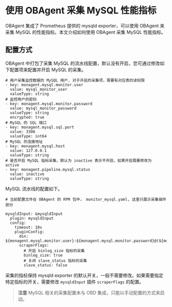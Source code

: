 # 使用 OBAgent 采集 MySQL 性能指标

OBAgent 集成了 Prometheus 提供的 mysqld exporter，可以使用 OBAgent 来采集 MySQL 的性能指标​。本文介绍如何使用 OBAgent 采集 MySQL 性能指标。

## 配置方式

OBAgent 中打包了采集 MySQL 的流水线配置，默认没有开启，您可通过修改如下配置项来配置并开启 MySQL 的采集。

```unknow
# 用户采集监控数据的 MySQL 用户, 对于开启的采集项，需要有对应表的读权限
- key: monagent.mysql.monitor.user
  value: mysql_monitor_user
  valueType: string
# 监控用户的密码
- key: monagent.mysql.monitor.password
  value: mysql_monitor_password
  valueType: string
  encrypted: true
# MySQL 的 SQL 端口
- key: monagent.mysql.sql.port
  value: 3306
  valueType: int64
# MySQL 的连接地址
- key: monagent.mysql.host
  value: 127.0.0.1
  valueType: string
# 是否开启 MySQL 指标采集，默认为 inactive 表示不开启，如果开启需要修改为 active
- key: monagent.pipeline.mysql.status
  value: inactive
  valueType: string
```

MySQL 流水线的配置如下。

```unknow
# 当前配置文件在 OBAgent 的 RPM 包中， monitor_mysql.yaml, 这里只展示采集插件部分

mysqldInput: &mysqldInput
  plugin: mysqldInput
  config:
    timeout: 10s
    pluginConfig:
      dsn: ${monagent.mysql.monitor.user}:${monagent.mysql.monitor.password}@(${monagent.mysql.host}:${monagent.mysql.sql.port})/
      scraperFlags:
        # 开启 binlog_size 指标的采集
        binlog_size: true
        # 关闭 slave_status 指标的采集
        slave_status: false
```

采集的指标保持 mysqld exporter 的默认开关，一般不需要修改。如果需要指定特定指标的开关，需要修改 `mysqldInput` 插件 `scraperFlags` 的配置。

> **注意**
> MySQL 相关的采集配置未与 OBD 集成，只能以手动配置的方式来启动。
